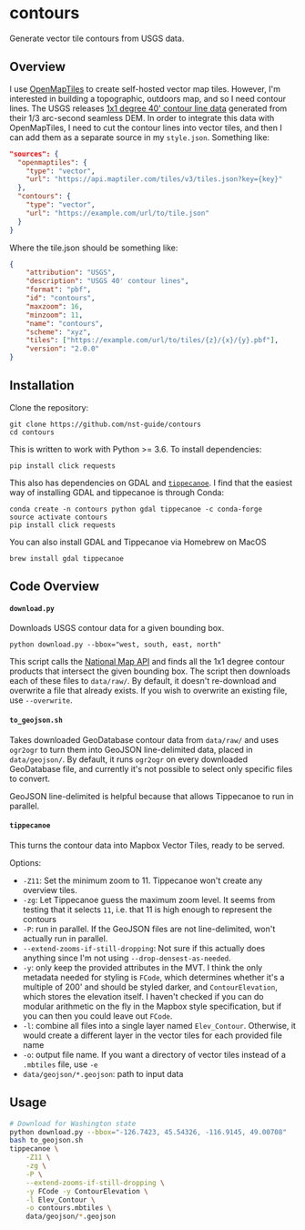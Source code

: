 # contours

Generate vector tile contours from USGS data.

## Overview

I use [OpenMapTiles](https://github.com/openmaptiles/openmaptiles) to create self-hosted
vector map tiles. However, I'm interested in building a topographic, outdoors
map, and so I need contour lines. The USGS releases [1x1 degree 40' contour line data][contours]
generated from their 1/3 arc-second seamless DEM. In order to integrate this data with OpenMapTiles, I need to cut the contour lines into vector tiles, and then I can add them as a separate source in my `style.json`. Something like:

```json
"sources": {
  "openmaptiles": {
    "type": "vector",
    "url": "https://api.maptiler.com/tiles/v3/tiles.json?key={key}"
  },
  "contours": {
    "type": "vector",
    "url": "https://example.com/url/to/tile.json"
  }
}
```

Where the tile.json should be something like:
```json
{
	"attribution": "USGS",
	"description": "USGS 40' contour lines",
	"format": "pbf",
	"id": "contours",
	"maxzoom": 16,
	"minzoom": 11,
	"name": "contours",
	"scheme": "xyz",
	"tiles": ["https://example.com/url/to/tiles/{z}/{x}/{y}.pbf"],
	"version": "2.0.0"
}
```

[contours]: https://www.sciencebase.gov/catalog/items?q=&filter=tags%3DNational+Elevation+Dataset+%28NED%29+1%2F3+arc-second+-+Contours

## Installation

Clone the repository:
```
git clone https://github.com/nst-guide/contours
cd contours
```

This is written to work with Python >= 3.6. To install dependencies:
```
pip install click requests
```

This also has dependencies on GDAL and
[`tippecanoe`](https://github.com/mapbox/tippecanoe). I find that the easiest
way of installing GDAL and tippecanoe is through Conda:
```
conda create -n contours python gdal tippecanoe -c conda-forge
source activate contours
pip install click requests
```

You can also install GDAL and Tippecanoe via Homebrew on MacOS
```
brew install gdal tippecanoe
```

## Code Overview

#### `download.py`

Downloads USGS contour data for a given bounding box.

```
python download.py --bbox="west, south, east, north"
```

This script calls the [National Map API](https://viewer.nationalmap.gov/tnmaccess/api/index)
and finds all the 1x1 degree contour products that intersect the given bounding
box. The script then downloads each of these files to `data/raw/`. By default,
it doesn't re-download and overwrite a file that already exists. If you wish to
overwrite an existing file, use `--overwrite`.

#### `to_geojson.sh`

Takes downloaded GeoDatabase contour data from `data/raw/` and uses `ogr2ogr` to
turn them into GeoJSON line-delimited data, placed in `data/geojson/`. By
default, it runs `ogr2ogr` on every downloaded GeoDatabase file, and currently
it's not possible to select only specific files to convert.

GeoJSON line-delimited is helpful because that allows Tippecanoe to run in parallel.

#### `tippecanoe`

This turns the contour data into Mapbox Vector Tiles, ready to be served.

Options:

- `-Z11`: Set the minimum zoom to 11. Tippecanoe won't create any overview tiles.
- `-zg`: Let Tippecanoe guess the maximum zoom level. It seems from testing that it selects `11`, i.e. that 11 is high enough to represent the contours
- `-P`: run in parallel. If the GeoJSON files are not line-delimited, won't actually run in parallel.
- `--extend-zooms-if-still-dropping`: Not sure if this actually does anything since I'm not using `--drop-densest-as-needed`.
- `-y`: only keep the provided attributes in the MVT. I think the only metadata needed for styling is `FCode`, which determines whether it's a multiple of 200' and should be styled darker, and `ContourElevation`, which stores the elevation itself. I haven't checked if you can do modular arithmetic on the fly in the Mapbox style specification, but if you can then you could leave out `FCode`.
- `-l`: combine all files into a single layer named `Elev_Contour`. Otherwise, it would create a different layer in the vector tiles for each provided file name
- `-o`: output file name. If you want a directory of vector tiles instead of a `.mbtiles` file, use `-e`
- `data/geojson/*.geojson`: path to input data

## Usage

```bash
# Download for Washington state
python download.py --bbox="-126.7423, 45.54326, -116.9145, 49.00708"
bash to_geojson.sh
tippecanoe \
    -Z11 \
    -zg \
    -P \
    --extend-zooms-if-still-dropping \
    -y FCode -y ContourElevation \
    -l Elev_Contour \
    -o contours.mbtiles \
    data/geojson/*.geojson
```